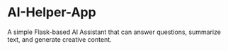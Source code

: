 # AI-Helper-App
A simple Flask-based AI Assistant that can answer questions, summarize text, and generate creative content.
